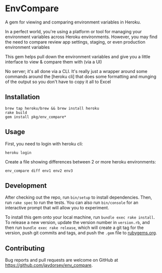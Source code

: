 # EnvCompare

A gem for viewing and comparing environment variables in Heroku.

In a perfect world, you're using a platform or tool for managing your
environment variables across Heroku environments. However, you may
find the need to compare review app settings, staging, or even
production environment variables

This gem helps pull down the environment variables and give you
a little interface to view & compare them with (via a UI)

No server; it's all done via a CLI. It's really just a wrapper around
some commands around the [heroku cli] that does some formatting and
munging of the output so you don't have to copy it all to Excel

## Installation

    brew tap heroku/brew && brew install heroku
    rake build
    gem install pkg/env_compare*

## Usage

First, you need to login with heroku cli:

    heroku login

Create a file showing differences between 2 or more heroku environments:

    env_compare diff env1 env2 env3

## Development

After checking out the repo, run `bin/setup` to install dependencies. Then, run `rake spec` to run the tests. You can also run `bin/console` for an interactive prompt that will allow you to experiment.

To install this gem onto your local machine, run `bundle exec rake install`. To release a new version, update the version number in `version.rb`, and then run `bundle exec rake release`, which will create a git tag for the version, push git commits and tags, and push the `.gem` file to [rubygems.org](https://rubygems.org).

## Contributing

Bug reports and pull requests are welcome on GitHub at https://github.com/jaydorsey/env_compare.
